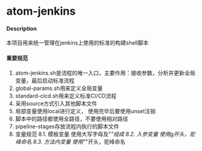 # atom-jenkins

#### Description
本项目用来统一管理在jenkins上使用的标准的构建shell脚本

#### 重要规范
1. atom-jenkins.sh是流程的唯一入口，主要作用：接收参数，分析并更新全局变量，最后启动标准流程
2. global-params.sh用来定义全局变量
3. standard-cicd.sh用来定义标准CI/CD流程
4. 采用source方式引入其他脚本文件
5. 局部变量使用local进行定义， 使用完毕后要使用unset注销
6. 脚本中的路径都使用全路径，不要使用相对路径
7. pipeline-stages存放流程内执行的脚本文件
8. 变量规范
8.1. 模板变量 使用大写字母及"_"组成
8.2. 入参变量 使用g开头，驼峰命名
8.3. 方法内变量 使用"_"开头，驼峰命名


